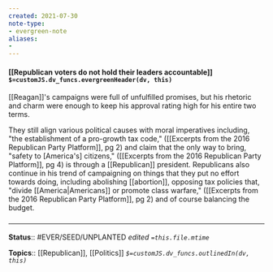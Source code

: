 ```yaml
---
created: 2021-07-30
note-type: 
- evergreen-note
aliases:
- 
---
```


#### [[Republican voters do not hold their leaders accountable]] `$=customJS.dv_funcs.evergreenHeader(dv, this)`

 [[Reagan]]'s campaigns were full of unfulfilled promises, but his rhetoric and charm were enough to keep his approval rating high for his entire two terms.

 They still align various political causes with moral imperatives including, "the establishment of a pro-growth tax code," ([[Excerpts from the 2016 Republican Party Platform]], pg 2) and claim that the only way to bring, "safety to [America's] citizens," ([[Excerpts from the 2016 Republican Party Platform]], pg 4) is through a [[Republican]] president. Republicans also continue in his trend of campaigning on things that they put no effort towards doing, including abolishing [[abortion]], opposing tax policies that, "divide [[America|Americans]] or promote class warfare," ([[Excerpts from the 2016 Republican Party Platform]], pg 2) and of course balancing the budget.
### <hr class="footnote"/>

**Status**:: #EVER/SEED/UNPLANTED 
*edited `=this.file.mtime`*

**Topics**:: [[Republican]], [[Politics]]
*`$=customJS.dv_funcs.outlinedIn(dv, this)`*


